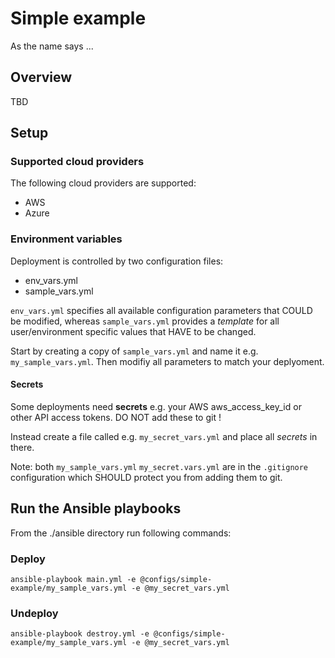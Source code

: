 # Simple example

As the name says ...

## Overview

TBD

## Setup

### Supported cloud providers

The following cloud providers are supported:

* AWS
* Azure

### Environment variables

Deployment is controlled by two configuration files: 

* env_vars.yml
* sample_vars.yml

`env_vars.yml` specifies all available configuration parameters that COULD be modified, whereas `sample_vars.yml` provides a *template* for all user/environment specific values that HAVE to be changed.

Start by creating a copy of `sample_vars.yml` and name it e.g. `my_sample_vars.yml`. Then modifiy all parameters to match your deplyoment.

#### Secrets

Some deployments need **secrets** e.g. your AWS aws_access_key_id or other API access tokens. DO NOT add these to git !

Instead create a file called e.g. `my_secret_vars.yml` and place all *secrets* in there.

Note: both `my_sample_vars.yml` `my_secret.vars.yml` are in the `.gitignore` configuration which SHOULD protect you from adding them to git.

## Run the Ansible playbooks

From the ./ansible directory run following commands:

### Deploy

```shell
ansible-playbook main.yml -e @configs/simple-example/my_sample_vars.yml -e @my_secret_vars.yml
```

### Undeploy

```shell
ansible-playbook destroy.yml -e @configs/simple-example/my_sample_vars.yml -e @my_secret_vars.yml
```
